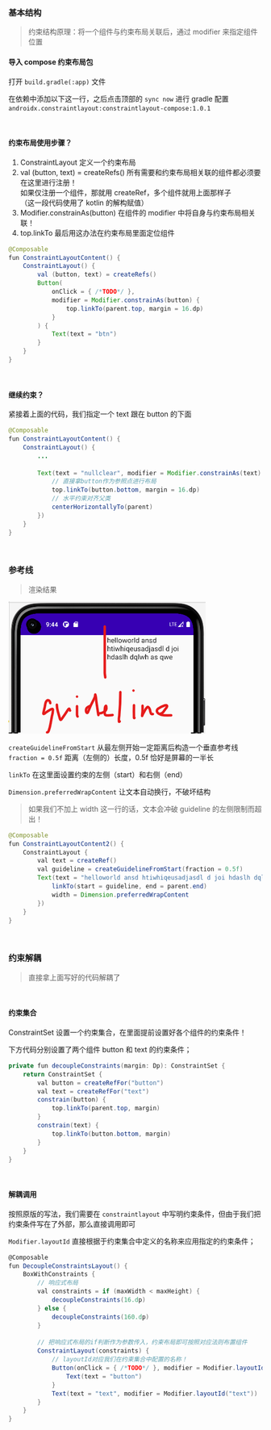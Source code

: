 ### 基本结构

> 约束结构原理：将一个组件与约束布局关联后，通过 modifier 来指定组件位置

#### 导入 compose 约束布局包

打开 `build.gradle(:app)` 文件

在依赖中添加以下这一行，之后点击顶部的 `sync now` 进行 gradle 配置  
`androidx.constraintlayout:constraintlayout-compose:1.0.1`

<br>

#### 约束布局使用步骤？

1. ConstraintLayout 定义一个约束布局
2. val (button, text) = createRefs() 所有需要和约束布局相关联的组件都必须要在这里进行注册！  
   如果仅注册一个组件，那就用 createRef，多个组件就用上面那样子  
   （这一段代码使用了 kotlin 的解构赋值）
3. Modifier.constrainAs(button) 在组件的 modifier 中将自身与约束布局相关联！
4. top.linkTo 最后用这办法在约束布局里面定位组件

```java
@Composable
fun ConstraintLayoutContent() {
    ConstraintLayout() {
        val (button, text) = createRefs()
        Button(
            onClick = { /*TODO*/ },
            modifier = Modifier.constrainAs(button) {
                top.linkTo(parent.top, margin = 16.dp)
            }
        ) {
            Text(text = "btn")
        }
    }
}
```

<br>

#### 继续约束？

紧接着上面的代码，我们指定一个 text 跟在 button 的下面

```java
@Composable
fun ConstraintLayoutContent() {
    ConstraintLayout() {
        ...

        Text(text = "nullclear", modifier = Modifier.constrainAs(text) {
            // 直接拿button作为参照点进行布局
            top.linkTo(button.bottom, margin = 16.dp)
            // 水平约束对齐父类
            centerHorizontallyTo(parent)
        })
    }
}
```

<br>

### 参考线

> 渲染结果

![](../imgs/compose/constraintlayout/cl1.png)

`createGuidelineFromStart` 从最左侧开始一定距离后构造一个垂直参考线  
`fraction = 0.5f` 距离（左侧的）长度，0.5f 恰好是屏幕的一半长

`linkTo` 在这里面设置约束的左侧（start）和右侧（end）

`Dimension.preferredWrapContent` 让文本自动换行，不破坏结构

> 如果我们不加上 width 这一行的话，文本会冲破 guideline 的左侧限制而超出！

```java
@Composable
fun ConstraintLayoutContent2() {
    ConstraintLayout {
        val text = createRef()
        val guideline = createGuidelineFromStart(fraction = 0.5f)
        Text(text = "helloworld ansd htiwhiqeusadjasdl d joi hdaslh dqlwh as qwe", modifier = Modifier.constrainAs(text) {
            linkTo(start = guideline, end = parent.end)
            width = Dimension.preferredWrapContent
        })
    }
}
```

<br>

### 约束解耦

> 直接拿上面写好的代码解耦了

<br>

#### 约束集合

ConstraintSet 设置一个约束集合，在里面提前设置好各个组件的约束条件！

下方代码分别设置了两个组件 button 和 text 的约束条件；

```cs
private fun decoupleConstraints(margin: Dp): ConstraintSet {
    return ConstraintSet {
        val button = createRefFor("button")
        val text = createRefFor("text")
        constrain(button) {
            top.linkTo(parent.top, margin)
        }
        constrain(text) {
            top.linkTo(button.bottom, margin)
        }
    }
}
```

<br>

#### 解耦调用

按照原版的写法，我们需要在 `constraintlayout` 中写明约束条件，但由于我们把约束条件写在了外部，那么直接调用即可

`Modifier.layoutId` 直接根据于约束集合中定义的名称来应用指定的约束条件；

```cs
@Composable
fun DecoupleConstraintsLayout() {
    BoxWithConstraints {
        // 响应式布局
        val constraints = if (maxWidth < maxHeight) {
            decoupleConstraints(16.dp)
        } else {
            decoupleConstraints(160.dp)
        }

        // 把响应式布局的if判断作为参数传入，约束布局即可按照对应法则布置组件
        ConstraintLayout(constraints) {
            // layoutId对应我们在约束集合中配置的名称！
            Button(onClick = { /*TODO*/ }, modifier = Modifier.layoutId("button")) {
                Text(text = "button")
            }
            Text(text = "text", modifier = Modifier.layoutId("text"))
        }
    }
}
```

<br>
